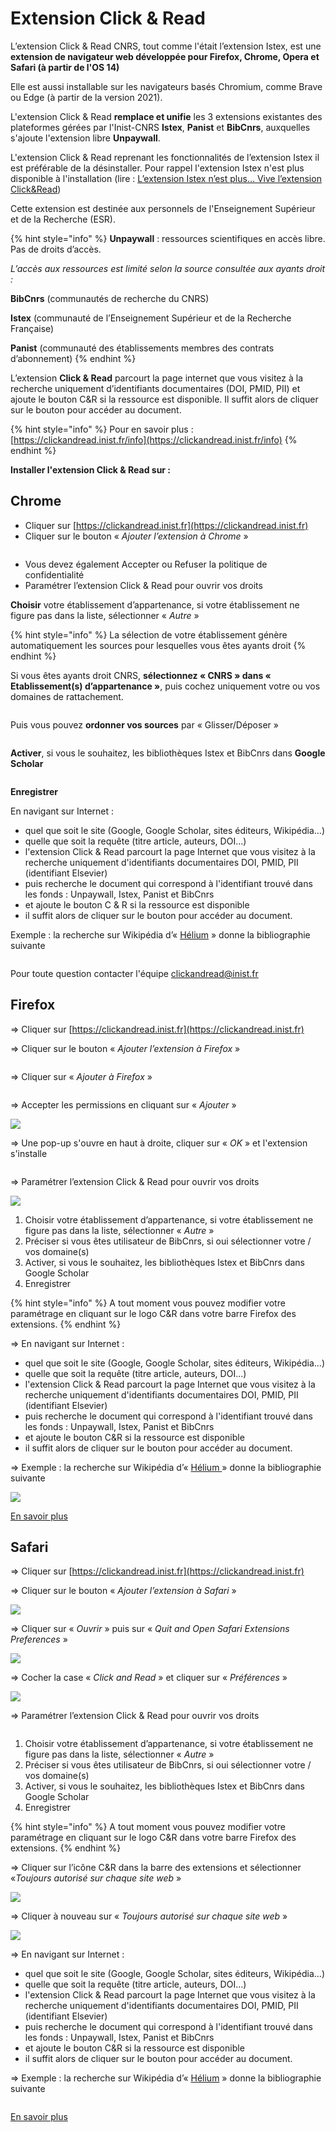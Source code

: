 # Extension Click & Read

L’extension Click & Read CNRS, tout comme l'était l’extension Istex, est une **extension de navigateur web développée pour Firefox, Chrome, Opera et Safari (à partir de l'OS 14)**

Elle est aussi installable sur les navigateurs basés Chromium, comme Brave ou Edge (à partir de la version 2021).

L'extension Click & Read **remplace et unifie** les 3 extensions existantes des plateformes gérées par l'Inist-CNRS **Istex**, **Panist** et **BibCnrs**, auxquelles s'ajoute l'extension libre **Unpaywall**.

L'extension Click & Read reprenant les fonctionnalités de l’extension Istex il est préférable de la désinstaller. Pour rappel l'extension Istex n'est plus disponible à l'installation (lire : [L’extension Istex n’est plus… Vive l’extension Click\&Read](https://www.istex.fr/lextension-istex-nest-plus-vive-lextension-clickread/))

Cette extension est destinée aux personnels de l'Enseignement Supérieur et de la Recherche (ESR).

{% hint style="info" %}
**Unpaywall** : ressources scientifiques en accès libre. Pas de droits d’accès.

_L’accès aux ressources est limité selon la source consultée aux ayants droit :_

**BibCnrs** (communautés de recherche du CNRS)

**Istex** (communauté de l’Enseignement Supérieur et de la Recherche Française)

**Panist** (communauté des établissements membres des contrats d’abonnement)
{% endhint %}

L’extension **Click & Read** parcourt la page internet que vous visitez à la recherche uniquement d’identifiants documentaires (DOI, PMID, PII) et ajoute le bouton C\&R si la ressource est disponible. Il suffit alors de cliquer sur le bouton pour accéder au document.&#x20;

{% hint style="info" %}
Pour en savoir plus : [https://clickandread.inist.fr/info](https://clickandread.inist.fr/info)
{% endhint %}

**Installer l'extension Click & Read sur :**

## **Chrome**

* Cliquer sur [https://clickandread.inist.fr](https://clickandread.inist.fr)
* Cliquer sur le bouton « _Ajouter l’extension à Chrome_ »

<figure><img src="../.gitbook/assets/candr.PNG" alt=""><figcaption></figcaption></figure>

* Vous devez également Accepter ou Refuser la politique de confidentialité
* &#x20;Paramétrer l’extension Click & Read pour ouvrir vos droits



**Choisir** votre établissement d’appartenance, si votre établissement ne figure pas dans la liste, sélectionner « _Autre_ »

{% hint style="info" %}
La sélection de votre établissement génère automatiquement les sources pour lesquelles vous êtes   ayants droit
{% endhint %}

Si vous êtes ayants droit CNRS, **sélectionnez « CNRS » dans « Etablissement(s) d’appartenance »**, puis cochez uniquement votre ou vos domaines de rattachement.

<figure><img src="../.gitbook/assets/cnrscand r.PNG" alt=""><figcaption></figcaption></figure>

Puis vous pouvez **ordonner vos sources** par « Glisser/Déposer »&#x20;



<figure><img src="../.gitbook/assets/ordonner Candread.PNG" alt=""><figcaption></figcaption></figure>

**Activer**, si vous le souhaitez, les bibliothèques Istex et BibCnrs dans **Google Scholar**



<figure><img src="../.gitbook/assets/activationcandread.PNG" alt=""><figcaption></figcaption></figure>

**Enregistrer**

&#x20;En navigant sur Internet :

* quel que soit le site (Google, Google Scholar, sites éditeurs, Wikipédia...)&#x20;
* quelle que soit la requête (titre article, auteurs, DOI...)&#x20;
* l'extension Click & Read parcourt la page Internet que vous visitez à la recherche uniquement d'identifiants documentaires DOI, PMID, PII (identifiant Elsevier)&#x20;
* puis recherche le document qui correspond à l'identifiant trouvé dans les fonds : Unpaywall, Istex, Panist et BibCnrs&#x20;
* et ajoute le bouton C & R si la ressource est disponible
* il suffit alors de cliquer sur le bouton pour accéder au document.

&#x20;Exemple : la recherche sur Wikipédia d’« [Hélium](https://fr.wikipedia.org/wiki/H%C3%A9lium) » donne la bibliographie suivante

<div align="left"><img src="../.gitbook/assets/wikicandr (1).JPG" alt=""></div>



Pour toute question contacter l'équipe [clickandread@inist.fr](mailto:)

## &#x20;Firefox

\=> Cliquer sur [https://clickandread.inist.fr](https://clickandread.inist.fr)

\=> Cliquer sur le bouton « _Ajouter l’extension à Firefox_ »

<div align="left"><img src="../.gitbook/assets/crfirefox (1).JPG" alt=""></div>

\=> Cliquer sur « _Ajouter à Firefox_ »

<div align="left"><img src="../.gitbook/assets/cr2firefox.JPG" alt=""></div>

\=> Accepter les permissions en cliquant sur « _Ajouter_ »

<div align="left"><img src="../.gitbook/assets/cr3firefox.JPG" alt=" "></div>

\=> Une pop-up s'ouvre en haut à droite, cliquer sur  « _OK_ » et l'extension s'installe

<div align="left"><img src="../.gitbook/assets/cr4firefox.JPG" alt=""></div>

\=> Paramétrer l’extension Click & Read pour ouvrir vos droits

![](<../.gitbook/assets/boules (2).png>)

1. Choisir votre établissement d’appartenance, si votre établissement ne figure pas dans la liste, sélectionner « _Autre_ »
2. Préciser si vous êtes utilisateur de BibCnrs, si oui sélectionner votre / vos domaine(s)&#x20;
3. Activer, si vous le souhaitez, les bibliothèques Istex et BibCnrs dans Google Scholar
4. Enregistrer

{% hint style="info" %}
A tout moment vous pouvez modifier votre paramétrage en cliquant sur le logo C\&R dans votre barre Firefox des extensions.&#x20;
{% endhint %}

\=> En navigant sur Internet :

* quel que soit le site (Google, Google Scholar, sites éditeurs, Wikipédia...)&#x20;
* quelle que soit la requête (titre article, auteurs, DOI...)&#x20;
* l'extension Click & Read parcourt la page Internet que vous visitez à la recherche uniquement d'identifiants documentaires DOI, PMID, PII (identifiant Elsevier)
* puis recherche le document qui correspond à l'identifiant trouvé dans les fonds : Unpaywall, Istex, Panist et BibCnrs&#x20;
* et ajoute le bouton C\&R si la ressource est disponible&#x20;
* il suffit alors de cliquer sur le bouton pour accéder au document.

\=> Exemple : la recherche sur Wikipédia d’« [Hélium ](https://fr.wikipedia.org/wiki/H%C3%A9lium)» donne la bibliographie suivante

![](../.gitbook/assets/wikicandr.JPG)

[​En savoir plus](https://clickandread.inist.fr/page_info)

## Safari

\=> Cliquer sur [https://clickandread.inist.fr](https://clickandread.inist.fr)

\=> Cliquer sur le bouton « _Ajouter l’extension à Safari_ »

![](../.gitbook/assets/safari1.png)

\=> Cliquer sur « _Ouvrir_ » puis sur « _Quit and Open Safari Extensions Preferences_ »

![](../.gitbook/assets/safari2.png)

\=> Cocher la case « _Click and Read_ » et cliquer sur « _Préférences_ »

![](../.gitbook/assets/safari3.png)

\=> Paramétrer l’extension Click & Read pour ouvrir vos droits

<div align="left"><img src="../.gitbook/assets/boules.png" alt=""></div>

1. Choisir votre établissement d’appartenance, si votre établissement ne figure pas dans la liste, sélectionner « _Autre_ »&#x20;
2. Préciser si vous êtes utilisateur de BibCnrs, si oui sélectionner votre / vos domaine(s)&#x20;
3. Activer, si vous le souhaitez, les bibliothèques Istex et BibCnrs dans Google Scholar&#x20;
4. Enregistrer

{% hint style="info" %}
A tout moment vous pouvez modifier votre paramétrage en cliquant sur le logo C\&R dans votre barre Firefox des extensions.
{% endhint %}

\=> Cliquer sur l’icône C\&R dans la barre des extensions et sélectionner  «_Toujours autorisé sur chaque site web_ »

![](../.gitbook/assets/safari5.png)

\=> Cliquer à nouveau sur « _Toujours autorisé sur chaque site web_ »

![](../.gitbook/assets/safari6.png)

\=> En navigant sur Internet :

* quel que soit le site (Google, Google Scholar, sites éditeurs, Wikipédia...)&#x20;
* quelle que soit la requête (titre article, auteurs, DOI...)&#x20;
* l'extension Click & Read parcourt la page Internet que vous visitez à la recherche uniquement d'identifiants documentaires DOI, PMID, PII (identifiant Elsevier)&#x20;
* puis recherche le document qui correspond à l'identifiant trouvé dans les fonds : Unpaywall, Istex, Panist et BibCnrs&#x20;
* et ajoute le bouton C\&R si la ressource est disponible&#x20;
* il suffit alors de cliquer sur le bouton pour accéder au document.

\=> Exemple : la recherche sur Wikipédia d’« [Hélium](https://fr.wikipedia.org/wiki/H%C3%A9lium) » donne la bibliographie suivante

<div align="left"><img src="../.gitbook/assets/wikicandr (2).JPG" alt=""></div>

​[En savoir plus](https://clickandread.inist.fr/page_info)

